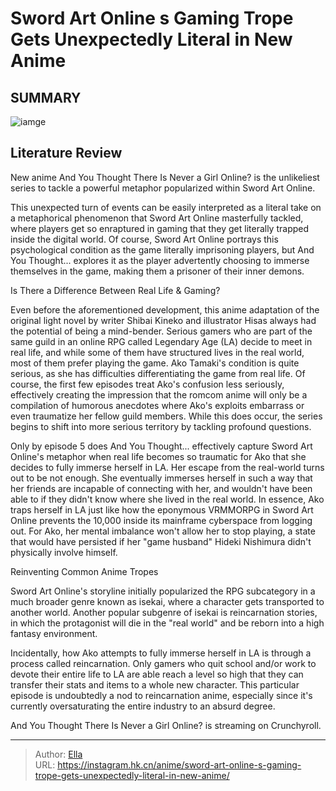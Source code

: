 # Sword Art Online s Gaming Trope Gets Unexpectedly Literal in New Anime


## SUMMARY 

![iamge](https://static1.srcdn.com/wordpress/wp-content/uploads/2023/03/and-you-thought-there-is-never-a-girl-online_-makes-sword-art-online-literal.jpg)

## Literature Review

New anime And You Thought There Is Never a Girl Online? is the unlikeliest series to tackle a powerful metaphor popularized within Sword Art Online.





This unexpected turn of events can be easily interpreted as a literal take on a metaphorical phenomenon that Sword Art Online masterfully tackled, where players get so enraptured in gaming that they get literally trapped inside the digital world. Of course, Sword Art Online portrays this psychological condition as the game literally imprisoning players, but And You Thought... explores it as the player advertently choosing to immerse themselves in the game, making them a prisoner of their inner demons.





 Is There a Difference Between Real Life &amp; Gaming? 
          

Even before the aforementioned development, this anime adaptation of the original light novel by writer Shibai Kineko and illustrator Hisas always had the potential of being a mind-bender. Serious gamers who are part of the same guild in an online RPG called Legendary Age (LA) decide to meet in real life, and while some of them have structured lives in the real world, most of them prefer playing the game. Ako Tamaki&#39;s condition is quite serious, as she has difficulties differentiating the game from real life. Of course, the first few episodes treat Ako&#39;s confusion less seriously, effectively creating the impression that the romcom anime will only be a compilation of humorous anecdotes where Ako&#39;s exploits embarrass or even traumatize her fellow guild members. While this does occur, the series begins to shift into more serious territory by tackling profound questions.




Only by episode 5 does And You Thought... effectively capture Sword Art Online&#39;s metaphor when real life becomes so traumatic for Ako that she decides to fully immerse herself in LA. Her escape from the real-world turns out to be not enough. She eventually immerses herself in such a way that her friends are incapable of connecting with her, and wouldn&#39;t have been able to if they didn&#39;t know where she lived in the real world. In essence, Ako traps herself in LA just like how the eponymous VRMMORPG in Sword Art Online prevents the 10,000 inside its mainframe cyberspace from logging out. For Ako, her mental imbalance won&#39;t allow her to stop playing, a state that would have persisted if her &#34;game husband&#34; Hideki Nishimura didn&#39;t physically involve himself.



 Reinventing Common Anime Tropes 
          




Sword Art Online&#39;s storyline initially popularized the RPG subcategory in a much broader genre known as isekai, where a character gets transported to another world. Another popular subgenre of isekai is reincarnation stories, in which the protagonist will die in the &#34;real world&#34; and be reborn into a high fantasy environment.

Incidentally, how Ako attempts to fully immerse herself in LA is through a process called reincarnation. Only gamers who quit school and/or work to devote their entire life to LA are able reach a level so high that they can transfer their stats and items to a whole new character. This particular episode is undoubtedly a nod to reincarnation anime, especially since it&#39;s currently oversaturating the entire industry to an absurd degree.

And You Thought There Is Never a Girl Online? is streaming on Crunchyroll.



---

> Author: [Ella](https://instagram.hk.cn/)  
> URL: https://instagram.hk.cn/anime/sword-art-online-s-gaming-trope-gets-unexpectedly-literal-in-new-anime/  

